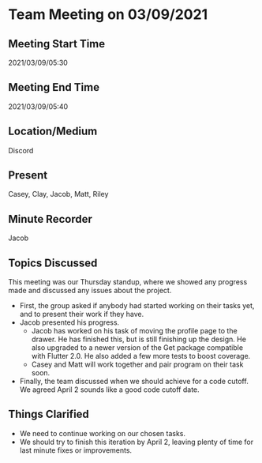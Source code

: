 # Team Meeting on 03/09/2021

## Meeting Start Time

2021/03/09/05:30

## Meeting End Time

2021/03/09/05:40

## Location/Medium

Discord

## Present

Casey, Clay, Jacob, Matt, Riley

## Minute Recorder

Jacob

## Topics Discussed

This meeting was our Thursday standup, where we showed any progress made and discussed any issues about the project.

- First, the group asked if anybody had started working on their tasks yet, and to present their work if they have.
- Jacob presented his progress.
  - Jacob has worked on his task of moving the profile page to the drawer. He has finished this, but is still finishing up the design. He also upgraded to a newer version of the Get package compatible with Flutter 2.0. He also added a few more tests to boost coverage.
  - Casey and Matt will work together and pair program on their task soon.
- Finally, the team discussed when we should achieve for a code cutoff. We agreed April 2 sounds like a good code cutoff date.

## Things Clarified

- We need to continue working on our chosen tasks.
- We should try to finish this iteration by April 2, leaving plenty of time for last minute fixes or improvements.